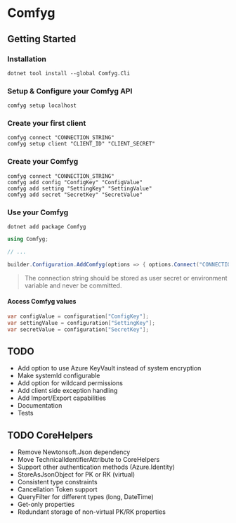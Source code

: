 # Comfyg

## Getting Started

### Installation

```shell
dotnet tool install --global Comfyg.Cli
```

### Setup & Configure your Comfyg API

```shell
comfyg setup localhost
```

### Create your first client

```shell
comfyg connect "CONNECTION_STRING"
comfyg setup client "CLIENT_ID" "CLIENT_SECRET"
```

### Create your Comfyg

```shell
comfyg connect "CONNECTION_STRING"
comfyg add config "ConfigKey" "ConfigValue"
comfyg add setting "SettingKey" "SettingValue"
comfyg add secret "SecretKey" "SecretValue"
```

### Use your Comfyg

```shell
dotnet add package Comfyg
```

```csharp
using Comfyg;

// ...

builder.Configuration.AddComfyg(options => { options.Connect("CONNECTION_STRING"); });
```

> The connection string should be stored as user secret or environment variable and never be committed.

#### Access Comfyg values

```csharp
var configValue = configuration["ConfigKey"];
var settingValue = configuration["SettingKey"];
var secretValue = configuration["SecretKey"];
```

## TODO

- Add option to use Azure KeyVault instead of system encryption
- Make systemId configurable
- Add option for wildcard permissions
- Add client side exception handling
- Add Import/Export capabilities
- Documentation
- Tests

## TODO CoreHelpers

- Remove Newtonsoft.Json dependency
- Move TechnicalIdentifierAttribute to CoreHelpers
- Support other authentication methods (Azure.Identity)
- StoreAsJsonObject for PK or RK (virtual)
- Consistent type constraints
- Cancellation Token support
- QueryFilter for different types (long, DateTime)
- Get-only properties
- Redundant storage of non-virtual PK/RK properties
